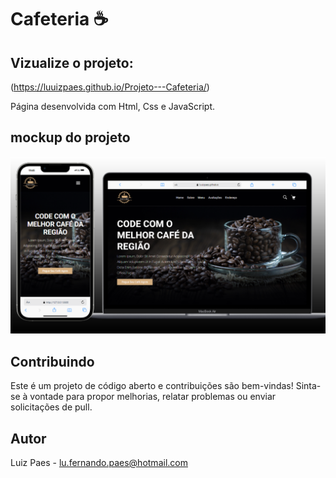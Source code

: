 # Cafeteria ☕

## Vizualize o projeto:
(https://luuizpaes.github.io/Projeto---Cafeteria/)

<p>Página desenvolvida com Html, Css e JavaScript.</p>

## mockup do projeto
<img src="https://github.com/LuuizPaes/Projeto---Cafeteria/blob/main/assets/mockup%20cafeteria.png?raw=true" alt="mockup-project">


## Contribuindo

Este é um projeto de código aberto e contribuições são bem-vindas! Sinta-se à vontade para propor melhorias, relatar problemas ou enviar solicitações de pull.

## Autor

Luiz Paes - lu.fernando.paes@hotmail.com

